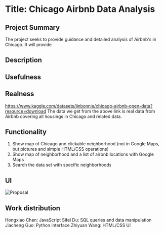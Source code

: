 # Title: Chicago Airbnb Data Analysis

## Project Summary
The project seeks to provide guidance and detailed analysis of Airbnb's in Chicago. It will provide 

## Description


## Usefulness


## Realness
https://www.kaggle.com/datasets/jinbonnie/chicago-airbnb-open-data?resource=download
The data we get from the above link is real data from Airbnb covering all housings in Chicago and related data.

## Functionality
1. Show map of Chicago and clickable neighborhood (not in Google Maps, but pictures and simple HTML/CSS operations)
2. Show map of neighborhood and a list of airbnb locations with Google Maps
3. Search the data set with specific neighborhoods

## UI
![Proposal](https://user-images.githubusercontent.com/73095922/174907202-3b3344e5-0e9f-48df-8374-87bca226bc20.png)


## Work distribution
Hongxiao Chen: JavaScript
Sifei Du: SQL queries and data manipulation
Jiacheng Guo: Python interface
Zhiyuan Wang: HTML/CSS UI
